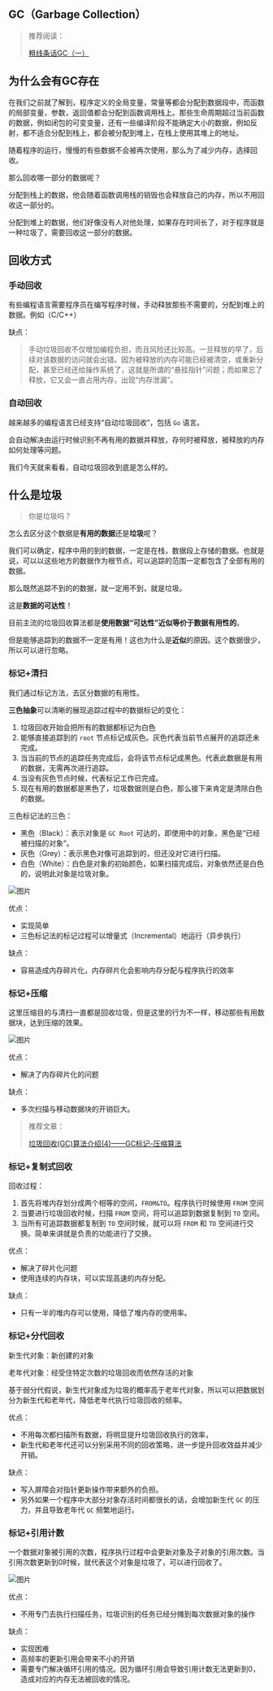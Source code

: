 ## GC（Garbage Collection）

> 推荐阅读：
>
> [粗线条话GC（一）](https://mp.weixin.qq.com/s?__biz=Mzg5NjIwNzIxNQ==&mid=2247484496&idx=1&sn=c7555433941ff4698f1cc7fcb2a5fedd&chksm=c005d450f7725d462dcf05d8bad834485703f1da34ee174fd5aaedc09da4c7bf821e06bdaf7c&scene=21#wechat_redirect)

## 为什么会有GC存在

在我们之前就了解到，程序定义的全局变量，常量等都会分配到数据段中，而函数的局部变量，参数，返回值都会分配到函数调用栈上。那些生命周期超过当前函数的数据，例如闭包的可变变量，还有一些编译阶段不能确定大小的数据，例如反射，都不适合分配到栈上，都会被分配到堆上，在栈上使用其堆上的地址。

随着程序的运行，慢慢的有些数据不会被再次使用，那么为了减少内存，选择回收。

那么回收哪一部分的数据呢？

分配到栈上的数据，他会随着函数调用栈的销毁也会释放自己的内存，所以不用回收这一部分的。

分配到堆上的数据，他们好像没有人对他处理，如果存在时间长了，对于程序就是一种垃圾了，需要回收这一部分的数据。

## 回收方式

### 手动回收

有些编程语言需要程序员在编写程序时候，手动释放那些不需要的，分配到堆上的数据。例如（C/C++）

缺点：

> 手动垃圾回收不仅增加编程负担，而且风险还比较高。一旦释放的早了，后续对该数据的访问就会出错。因为被释放的内存可能已经被清空，或重新分配，甚至已经还给操作系统了，这就是所谓的“悬挂指针”问题；而如果忘了释放，它又会一直占用内存，出现“内存泄漏”。

### 自动回收

越来越多的编程语言已经支持“自动垃圾回收”，包括 `Go` 语言。

会自动解决由运行时候识别不再有用的数据并释放，存何时被释放，被释放的内存如何处理等问题。

我们今天就来看看，自动垃圾回收到底是怎么样的。

## 什么是垃圾

> 你是垃圾吗？

怎么去区分这个数据是**有用的数据**还是**垃圾**呢？

我们可以确定，程序中用的到的数据，一定是在栈，数据段上存储的数据。也就是说，可以以这些地方的数据作为根节点，可以追踪的范围一定都包含了全部有用的数据。

那么既然追踪不到的的数据，就一定用不到，就是垃圾。

这是**数据的可达性**！

目前主流的垃圾回收算法都是**使用数据“可达性”近似等价于数据有用性的**。

但是能够追踪到的数据不一定是有用！这也为什么是**近似**的原因。这个数据很少，所以可以进行忽略。

### 标记+清扫

我们通过标记方法，去区分数据的有用性。

**三色抽象**可以清晰的展现追踪过程中的数据标记的变化：

1. 垃圾回收开始会把所有的数据都标记为白色
2. 能够直接追踪到的 `root` 节点标记成灰色。灰色代表当前节点展开的追踪还未完成。
3. 当当前的节点的追踪任务完成后，会将该节点标记成黑色。代表此数据是有用的数据，无需再次进行追踪。
4. 当没有灰色节点时候，代表标记工作已完成。
5. 现在有用的数据都是黑色了，垃圾数据则是白色，那么接下来肯定是清除白色的数据。

三色标记法的三色：

* 黑色（Black）：表示对象是 `GC Root` 可达的，即使用中的对象，黑色是“已经被扫描的对象”。
* 灰色（Grey）：表示黑色对像可追踪到的，但还没对它进行扫描。
* 白色（White）：白色是对象的初始颜色，如果扫描完成后，对象依然还是白色的，说明此对象是垃圾对象。

![图片](https://mmbiz.qpic.cn/mmbiz_gif/ibjI8pEWI9L7ryNA4xyYh7cDaEAFdDHibXVlsU7ic2IyvfAWpd01OlqMdaict6qL954HBMVNv2SJIxuhe0OReOWF7Q/640?wx_fmt=gif&tp=webp&wxfrom=5&wx_lazy=1)

优点：

* 实现简单
* 三色标记法的标记过程可以增量式（Incremental）地运行（异步执行）

缺点：

* 容易造成内存碎片化，内存碎片化会影响内存分配与程序执行的效率

### 标记+压缩

这里压缩目的与清扫一直都是回收垃圾，但是这里的行为不一样，移动那些有用数据块，达到压缩的效果。

![图片](https://mmbiz.qpic.cn/mmbiz_png/ibjI8pEWI9L7ryNA4xyYh7cDaEAFdDHibXqdCmiaZ8icQclsN0BUSXcDWmCTWMoG3kahdOibagzib5lOksZKsPtOdf0A/640?wx_fmt=png&tp=webp&wxfrom=5&wx_lazy=1&wx_co=1)



优点：

* 解决了内存碎片化的问题

缺点：

* 多次扫描与移动数据块的开销巨大。

> 推荐文章：
>
> [垃圾回收(GC)算法介绍(4)——GC标记-压缩算法](https://nullcc.github.io/2017/11/30/%E5%9E%83%E5%9C%BE%E5%9B%9E%E6%94%B6(GC)%E7%AE%97%E6%B3%95%E4%BB%8B%E7%BB%8D(4)%E2%80%94%E2%80%94GC%E6%A0%87%E8%AE%B0-%E5%8E%8B%E7%BC%A9%E7%AE%97%E6%B3%95/)

### 标记+复制式回收

回收过程：

1. 首先将堆内存划分成两个相等的空间，`FROM&TO`。程序执行时候使用 `FROM` 空间
2. 当要进行垃圾回收时候，扫描 `FROM` 空间，将可以追踪到数据复制到 `TO` 空间。
3. 当所有可追踪数据都复制到 `TO` 空间时候，就可以将 `FROM` 和 `TO` 空间进行交换。简单来讲就是负责的功能进行了交换。

优点：

* 解决了碎片化问题
* 使用连续的内存块，可以实现高速的内存分配。

缺点：

* 只有一半的堆内存可以使用，降低了堆内存的使用率。

### 标记+分代回收

新生代对象：新创建的对象

老年代对象：经受住特定次数的垃圾回收而依然存活的对象

基于弱分代假说，新生代对象成为垃圾的概率高于老年代对象，所以可以把数据划分为新生代和老年代，降低老年代执行垃圾回收的频率。

优点：

* 不用每次都扫描所有数据，将明显提升垃圾回收执行的效率，
* 新生代和老年代还可以分别采用不同的回收策略，进一步提升回收效益并减少开销。

缺点：

* 写入屏障会对指针更新操作带来额外的负担。
* 另外如果一个程序中大部分对象存活时间都很长的话，会增加新生代 `GC` 的压力，并且导致老年代 `GC` 频繁地运行。

### 标记+引用计数

一个数据对象被引用的次数，程序执行过程中会更新对象及子对象的引用次数。当引用次数更新到0时候，就代表这个对象是垃圾了，可以进行回收了。

![图片](https://mmbiz.qpic.cn/mmbiz_png/ibjI8pEWI9L7ryNA4xyYh7cDaEAFdDHibXWzGlRLywETdC0ickFJqSZlIMpJNkiaOuiaqlUAjlIMgoZEZSkoh3FSD5g/640?wx_fmt=png&tp=webp&wxfrom=5&wx_lazy=1&wx_co=1)

优点：

* 不用专门去执行扫描任务，垃圾识别的任务已经分摊到每次数据对象的操作

缺点：

* 实现困难
* 高频率的更新引用会带来不小的开销
* 需要专门解决循环引用的情况。因为循环引用会导致引用计数无法更新到0，造成对应的内存无法被回收的情况。
